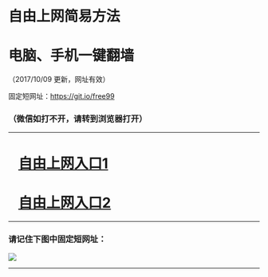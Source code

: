 ﻿# 自由上网简易方法

# 电脑、手机一键翻墙

（2017/10/09 更新，网址有效）

固定短网址：https://git.io/free99

### （微信如打不开，请转到浏览器打开）


***





# &nbsp;&nbsp; <a href="http://ft1844611327.fwq-tz-1001.info/fwqtz01.html?t=100900131653 " target="_blank">自由上网入口1</a>
# &nbsp;&nbsp; <a href="http://ft1804031536.fwq-tz-1002.info/fwqtz02.html?t=100900110167 " target="_blank">自由上网入口2</a>
***

### 请记住下图中固定短网址：

<img src="https://s3-us-west-2.amazonaws.com/fwq-1001/yjfq-20170905okok.png" /> 


***

